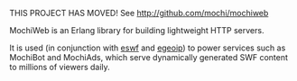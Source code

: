 THIS PROJECT HAS MOVED! See http://github.com/mochi/mochiweb

MochiWeb is an Erlang library for building lightweight HTTP servers.

It is used (in conjunction with [eswf](http://code.google.com/p/eswf/) and [egeoip](http://code.google.com/p/egeoip)) to power services such as MochiBot and MochiAds, which serve dynamically generated SWF content to millions of viewers daily.